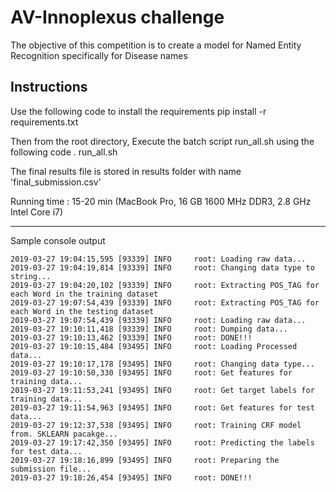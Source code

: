 # AV-Innoplexus challenge

The objective of this competition is to create a model for Named Entity Recognition specifically for Disease names

## Instructions

Use the following code to install the requirements
pip install -r requirements.txt

Then from the root directory,
Execute the batch script run_all.sh using the following code
. run_all.sh

The final results file is stored in results folder with name 'final_submission.csv' 

Running time : 15-20 min (MacBook Pro, 16 GB 1600 MHz DDR3, 2.8 GHz Intel Core i7) 
***************************************************************************
Sample console output
```console
2019-03-27 19:04:15,595 [93339] INFO     root: Loading raw data...
2019-03-27 19:04:19,814 [93339] INFO     root: Changing data type to string...
2019-03-27 19:04:20,102 [93339] INFO     root: Extracting POS_TAG for each Word in the training dataset
2019-03-27 19:07:54,439 [93339] INFO     root: Extracting POS_TAG for each Word in the testing dataset
2019-03-27 19:07:54,439 [93339] INFO     root: Loading raw data...
2019-03-27 19:10:11,418 [93339] INFO     root: Dumping data...
2019-03-27 19:10:13,462 [93339] INFO     root: DONE!!!
2019-03-27 19:10:15,484 [93495] INFO     root: Loading Processed data...
2019-03-27 19:10:17,178 [93495] INFO     root: Changing data type...
2019-03-27 19:10:50,330 [93495] INFO     root: Get features for training data...
2019-03-27 19:11:53,241 [93495] INFO     root: Get target labels for training data...
2019-03-27 19:11:54,963 [93495] INFO     root: Get features for test data...
2019-03-27 19:12:37,538 [93495] INFO     root: Training CRF model from. SKLEARN pacakge...
2019-03-27 19:17:42,350 [93495] INFO     root: Predicting the labels for test data...
2019-03-27 19:18:16,899 [93495] INFO     root: Preparing the submission file...
2019-03-27 19:18:26,454 [93495] INFO     root: DONE!!!
```
